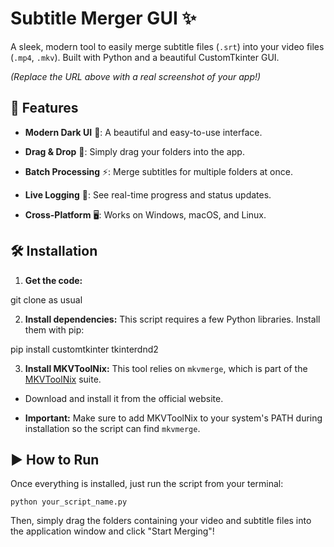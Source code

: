 # Subtitle Merger GUI ✨

A sleek, modern tool to easily merge subtitle files (`.srt`) into your video files (`.mp4`, `.mkv`). Built with Python and a beautiful CustomTkinter GUI.

*(Replace the URL above with a real screenshot of your app!)*

## 🚀 Features

* **Modern Dark UI** 🎨: A beautiful and easy-to-use interface.

* **Drag & Drop** 📁: Simply drag your folders into the app.

* **Batch Processing** ⚡: Merge subtitles for multiple folders at once.

* **Live Logging** 📝: See real-time progress and status updates.

* **Cross-Platform** 🖥️: Works on Windows, macOS, and Linux.

## 🛠️ Installation

1. **Get the code:**


git clone as usual


2. **Install dependencies:**
This script requires a few Python libraries. Install them with pip:


pip install customtkinter tkinterdnd2


3. **Install MKVToolNix:**
This tool relies on `mkvmerge`, which is part of the [MKVToolNix](https://mkvtoolnix.download/downloads.html) suite.

* Download and install it from the official website.

* **Important:** Make sure to add MKVToolNix to your system's PATH during installation so the script can find `mkvmerge`.

## ▶️ How to Run

Once everything is installed, just run the script from your terminal:

`python your_script_name.py`


Then, simply drag the folders containing your video and subtitle files into the application window and click "Start Merging"!

